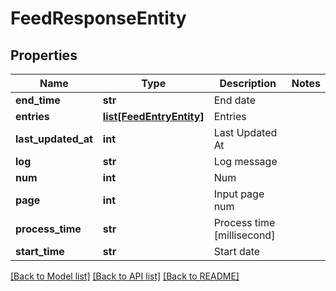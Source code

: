 # FeedResponseEntity

## Properties
Name | Type | Description | Notes
------------ | ------------- | ------------- | -------------
**end_time** | **str** | End date | 
**entries** | [**list[FeedEntryEntity]**](FeedEntryEntity.md) | Entries | 
**last_updated_at** | **int** | Last Updated At | 
**log** | **str** | Log message | 
**num** | **int** | Num | 
**page** | **int** | Input page num | 
**process_time** | **str** | Process time [millisecond] | 
**start_time** | **str** | Start date | 

[[Back to Model list]](../README.md#documentation-for-models) [[Back to API list]](../README.md#documentation-for-api-endpoints) [[Back to README]](../README.md)



